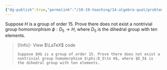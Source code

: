 ```yaml
---
{"dg-publish":true,"permalink":"/10-19-teaching/14-algebra-qual/problem-from-past-exams/group-theory/nonexistence-of-morphisms-between-two-groups/","tags":["group_theory"],"updated":"2025-03-18T10:25:44-07:00"}
---
```


Suppose $H$ is a group of order 15. Prove there does not exist a nontrivial group homomorphism $\phi:D_5\to H$, where $D_5$ is the dihedral group with ten elements.

> [!info]- View $\LaTeX$ code
> ```
> Suppose $H$ is a group of order 15. Prove there does not exist a nontrivial group homomorphism $\phi:D_5\to H$, where $D_5$ is the dihedral group with ten elements.
> ```